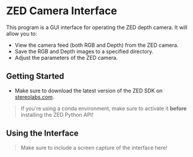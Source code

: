 # ZED Camera Interface

This program is a GUI interface for operating the ZED depth camera. It will allow you to:
- View the camera feed (both RGB and Depth) from the ZED camera.
- Save the RGB and Depth images to a specified directory.
- Adjust the parameters of the ZED camera.

## Getting Started

- Make sure to download the latest version of the ZED SDK on [stereolabs.com](https://www.stereolabs.com/).
> If you're using a conda environment, make sure to activate it **before** installing the ZED Python API!

## Using the Interface

> Make sure to include a screen capture of the interface here!
